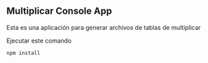 

##  Multiplicar Console App

Esta es una aplicación para generar archivos de tablas de multiplicar

Ejecutar este comando

```
npm install
```